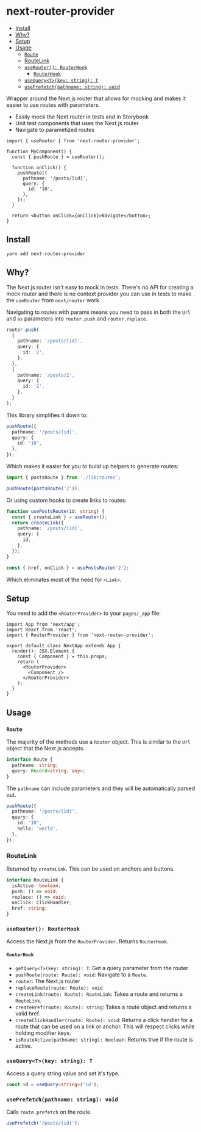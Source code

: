 # next-router-provider

- [Install](#install)
- [Why?](#why)
- [Setup](#setup)
- [Usage](#usage)
  - [`Route`](#route)
  - [RouteLink](#routelink)
  - [`useRouter(): RouterHook`](#userouter-routerhook)
    - [`RouterHook`](#routerhook)
  - [`useQuery<T>(key: string): T`](#usequerytkey-string-t)
  - [`usePrefetch(pathname: string): void`](#useprefetchpathname-string-void)

Wrapper around the Next.js router that allows for mocking and makes it easier to use routes with parameters.

- Easily mock the Next router in tests and in Storybook
- Unit test components that uses the Next.js router
- Navigate to parametized routes

```tsx
import { useRouter } from 'next-router-provider';

function MyComponent() {
  const { pushRoute } = useRouter();

  function onClick() {
    pushRoute({
      pathname: '/posts/[id]',
      query: {
        id: '10',
      },
    });
  }

  return <button onClick={onClick}>Navigate</button>;
}
```

## Install

```
yarn add next-router-provider
```

## Why?

The Next.js router isn't easy to mock in tests. There's no API for creating a mock router and there is no context provider you can use in tests to make the `useRouter` from `next/router` work.

Navigating to routes with params means you need to pass in both the `Url` and `as` parameters into `router.push` and `router.replace`.

```ts
router.push(
  {
    pathname: '/posts/[id]',
    query: {
      id: '2',
    },
  },
  {
    pathname: '/posts/2',
    query: {
      id: '2',
    },
  }
);
```

This library simplifies it down to:

```ts
pushRoute({
  pathname: '/posts/[id]',
  query: {
    id: '10',
  },
});
```

Which makes it easier for you to build up helpers to generate routes:

```ts
import { postsRoute } from './lib/routes';

pushRoute(postsRoute('2'));
```

Or using custom hooks to create links to routes:

```ts
function usePostsRoute(id: string) {
  const { createLink } = useRouter();
  return createLink({
    pathname: '/posts/[id]',
    query: {
      id,
    },
  });
}
```

```ts
const { href, onClick } = usePostsRoute('2');
```

Which eliminates most of the need for `<Link>`.

## Setup

You need to add the `<RouterProvider>` to your `pages/_app` file:

```tsx
import App from 'next/app';
import React from 'react';
import { RouterProvider } from 'next-router-provider';

export default class NextApp extends App {
  render(): JSX.Element {
    const { Component } = this.props;
    return (
      <RouterProvider>
        <Component />
      </RouterProvider>
    );
  }
}
```

## Usage

### `Route`

The majority of the methods use a `Router` object. This is similar to the `Url` object that the Next.js accepts.

```ts
interface Route {
  pathname: string;
  query: Record<string, any>;
}
```

The `pathname` can include parameters and they will be automatically parsed out.

```ts
pushRoute({
  pathname: '/posts/[id]',
  query: {
    id: '10',
    hello: 'world',
  },
});
```

### RouteLink

Returned by `createLink`. This can be used on anchors and buttons.

```ts
interface RouteLink {
  isActive: boolean;
  push: () => void;
  replace: () => void;
  onClick: ClickHandler;
  href: string;
}
```

### `useRouter(): RouterHook`

Access the Next.js from the `RouterProvider`. Returns `RouterHook`.

#### `RouterHook`

- `getQuery<T>(key: string): T`: Get a query parameter from the router
- `pushRoute(route: Route): void`: Navigate to a `Route`.
- `router`: The Next.js router
- `replaceRoute(route: Route): void`
- `createLink(route: Route): RouteLink`: Takes a route and returns a `RouteLink`.
- `createHref(route: Route): string`: Takes a route object and returns a valid href.
- `createClickHandler(route: Route): void`: Returns a click handler for a route that can be used on a link or anchor. This will respect clicks while holding modifier keys.
- `isRouteActive(pathname: string): boolean`: Returns true if the route is active.

### `useQuery<T>(key: string): T`

Access a query string value and set it's type.

```ts
const id = useQuery<string>('id');
```

### `usePrefetch(pathname: string): void`

Calls `route.prefetch` on the route.

```ts
usePrefetch('/posts/[id]');
```
